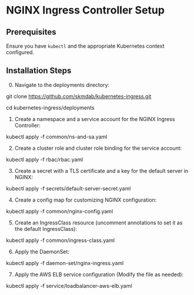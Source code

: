# NGINX Ingress Controller Setup

## Prerequisites
Ensure you have `kubectl` and the appropriate Kubernetes context configured.

## Installation Steps

0. Navigate to the deployments directory:

git clone https://github.com/skmdab/kubernetes-ingress.git

cd kubernetes-ingress/deployments

1. Create a namespace and a service account for the NGINX Ingress Controller:

kubectl apply -f common/ns-and-sa.yaml

2. Create a cluster role and cluster role binding for the service account:

kubectl apply -f rbac/rbac.yaml

3. Create a secret with a TLS certificate and a key for the default server in NGINX:

kubectl apply -f secrets/default-server-secret.yaml

4. Create a config map for customizing NGINX configuration:

kubectl apply -f common/nginx-config.yaml

5. Create an IngressClass resource (uncomment annotations to set it as the default IngressClass):

kubectl apply -f common/ingress-class.yaml

6. Apply the DaemonSet:

kubectl apply -f daemon-set/nginx-ingress.yaml

7. Apply the AWS ELB service configuration (Modify the file as needed):

kubectl apply -f service/loadbalancer-aws-elb.yaml




